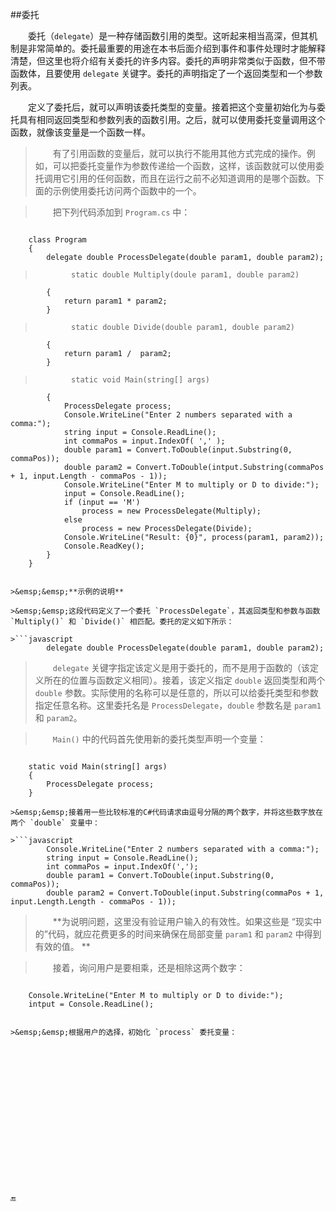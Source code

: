 ##委托

&emsp;&emsp;委托（`delegate`）是一种存储函数引用的类型。这听起来相当高深，但其机制是非常简单的。委托最重要的用途在本书后面介绍到事件和事件处理时才能解释清楚，但这里也将介绍有关委托的许多内容。委托的声明非常类似于函数，但不带函数体，且要使用 `delegate` 关键字。委托的声明指定了一个返回类型和一个参数列表。

&emsp;&emsp;定义了委托后，就可以声明该委托类型的变量。接着把这个变量初始化为与委托具有相同返回类型和参数列表的函数引用。之后，就可以使用委托变量调用这个函数，就像该变量是一个函数一样。

>&emsp;&emsp;有了引用函数的变量后，就可以执行不能用其他方式完成的操作。例如，可以把委托变量作为参数传递给一个函数，这样，该函数就可以使用委托调用它引用的任何函数，而且在运行之前不必知道调用的是哪个函数。下面的示例使用委托访问两个函数中的一个。

>&emsp;&emsp;把下列代码添加到 `Program.cs` 中：

>```javascript
        class Program
        {
            delegate double ProcessDelegate(double param1, double param2);

>             static double Multiply(doule param1, double param2)
            {
                return param1 * param2;
            }

>             static double Divide(double param1, double param2)
            {
                return param1 /  param2;
            }

>             static void Main(string[] args)
            {
                ProcessDelegate process;
                Console.WriteLine("Enter 2 numbers separated with a comma:");
                string input = Console.ReadLine();
                int commaPos = input.IndexOf( ',' );
                double param1 = Convert.ToDouble(input.Substring(0, commaPos));
                double param2 = Convert.ToDouble(intput.Substring(commaPos + 1, input.Length - commaPos - 1));
                Console.WriteLine("Enter M to multiply or D to divide:");
                input = Console.ReadLine();
                if (input == 'M')
                    process = new ProcessDelegate(Multiply);
                else
                    process = new ProcessDelegate(Divide);
                Console.WriteLine("Result: {0}", process(param1, param2));
                Console.ReadKey();
            }
        }
```

>&emsp;&emsp;**示例的说明**

>&emsp;&emsp;这段代码定义了一个委托 `ProcessDelegate`，其返回类型和参数与函数 `Multiply()` 和 `Divide()` 相匹配。委托的定义如下所示：

>```javascript
        delegate double ProcessDelegate(double param1, double param2);
```

>&emsp;&emsp;`delegate` 关键字指定该定义是用于委托的，而不是用于函数的（该定义所在的位置与函数定义相同）。接着，该定义指定 `double` 返回类型和两个 `double` 参数。实际使用的名称可以是任意的，所以可以给委托类型和参数指定任意名称。这里委托名是 `ProcessDelegate`，`double` 参数名是 `param1` 和 `param2`。

>&emsp;&emsp;`Main()` 中的代码首先使用新的委托类型声明一个变量：

>```javascript
        static void Main(string[] args)
        {
            ProcessDelegate process;
        }
```
>&emsp;&emsp;接着用一些比较标准的C#代码请求由逗号分隔的两个数字，并将这些数字放在两个 `double` 变量中：

>```javascript
        Console.WriteLine("Enter 2 numbers separated with a comma:");
        string input = Console.ReadLine();
        int commaPos = input.IndexOf(',');
        double param1 = Convert.ToDouble(input.Substring(0, commaPos));
        double param2 = Convert.ToDouble(input.Substring(commaPos + 1, input.Length.Length - commaPos - 1));
```
>&emsp;&emsp;**为说明问题，这里没有验证用户输入的有效性。如果这些是 “现实中的”代码，就应花费更多的时间来确保在局部变量 `param1` 和 `param2` 中得到有效的值。 **

>&emsp;&emsp;接着，询问用户是要相乘，还是相除这两个数字：

>```javascript
        Console.WriteLine("Enter M to multiply or D to divide:");
        intput = Console.ReadLine();
```

>&emsp;&emsp;根据用户的选择，初始化 `process` 委托变量：


















🔚